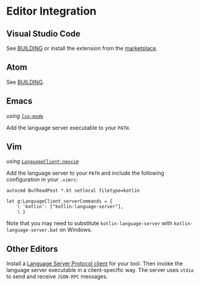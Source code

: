 # Editor Integration

## Visual Studio Code
See [BUILDING](../BUILDING.md#vscode-extension) or install the extension from the [marketplace](https://marketplace.visualstudio.com/items?itemName=fwcd.kotlin).

## Atom
See [BUILDING](../BUILDING.md#atom-plugin).

## Emacs
_using [`lsp-mode`](https://github.com/emacs-lsp/lsp-mode)_

Add the language server executable to your `PATH`.

## Vim
_using [`LanguageClient-neovim`](https://github.com/autozimu/LanguageClient-neovim)_

Add the language server to your `PATH` and include the following configuration in your `.vimrc`:

```vim
autocmd BufReadPost *.kt setlocal filetype=kotlin

let g:LanguageClient_serverCommands = {
    \ 'kotlin': ["kotlin-language-server"],
    \ }
```

Note that you may need to substitute `kotlin-language-server` with `kotlin-language-server.bat` on Windows.

## Other Editors
Install a [Language Server Protocol client](https://microsoft.github.io/language-server-protocol/implementors/tools/) for your tool. Then invoke the language server executable in a client-specific way. The server uses `stdio` to send and receive `JSON-RPC` messages.
